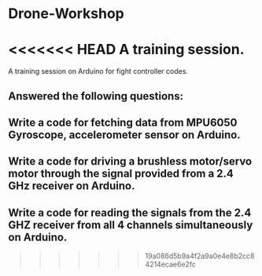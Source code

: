 # Drone-Workshop
<<<<<<< HEAD
A training session.
=======
A training session on Arduino for fight controller codes.

## Answered the following questions:

Write a code for fetching data from MPU6050 Gyroscope, accelerometer sensor on Arduino.
--
Write a code for driving a brushless motor/servo motor through the signal provided from a 2.4 
GHz receiver on Arduino.
--
Write a code for reading the signals from the 2.4 GHZ receiver from all 4 channels simultaneously 
on Arduino.
--
>>>>>>> 19a086d5b9a4f2a9a0e4e8b2cc84214ecae6e2fc
